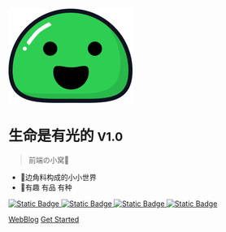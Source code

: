 ![logo](static/icon/icon.svg)

# 生命是有光的 <small>V1.0</small>

> 前端の小窝💎

- 📖边角料构成的小小世界
- 🎄有趣 有品 有种


<a href="https://docsify.js.org/#/zh-cn/" target="_blank">
<img alt="Static Badge" src="https://img.shields.io/badge/docsify-V4.13-brightgreen">
</a>
<a href="https://blog.csdn.net/Augenstern_QXL" target="_blank">
<img alt="Static Badge" src="https://img.shields.io/badge/CSDN-%E7%94%9F%E5%91%BD%E6%98%AF%E6%9C%89%E5%85%89%E7%9A%84-8A2BE2">
</a>
<a href="https://gitee.com/Augenstern-creator" target="_blank">
<img alt="Static Badge" src="https://img.shields.io/badge/Gitee-%E9%80%8D%E9%81%A5%E7%9A%84%E4%BA%BA%E5%84%BF-blue">
</a>
<a href="https://github.com/Augenstern-creator" target="_blank">
<img alt="Static Badge" src="https://img.shields.io/badge/GitHub-Augenstern%20creator-pink">
</a>






[WebBlog](https://blog.csdn.net/Augenstern_QXL)
[Get Started](/README.md)




